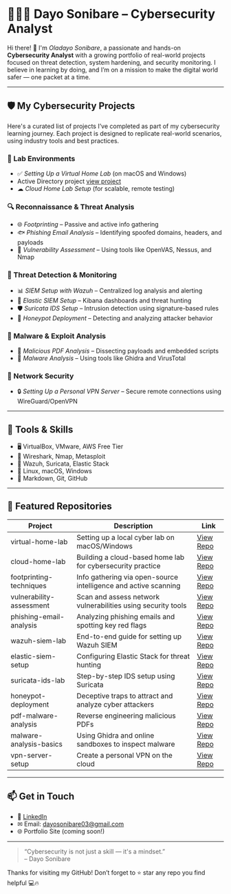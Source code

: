 # 👩🏽‍💻 Dayo Sonibare – Cybersecurity Analyst

Hi there! 👋 I'm *Oladayo Sonibare*, a passionate and hands-on **Cybersecurity Analyst** with a growing portfolio of real-world projects focused on threat detection, system hardening, and security monitoring. I believe in learning by doing, and I’m on a mission to make the digital world safer — one packet at a time.

---

## 🛡 My Cybersecurity Projects

Here's a curated list of projects I’ve completed as part of my cybersecurity learning journey. Each project is designed to replicate real-world scenarios, using industry tools and best practices.

### 🧪 Lab Environments
- ✅ *Setting Up a Virtual Home Lab* (on macOS and Windows)
- Active Directory project [view project](https://github.com/Wealthdjoy/Active-Directory-Simulation-CyberTech-Solutions)
- ☁ *Cloud Home Lab Setup* (for scalable, remote testing)

### 🔍 Reconnaissance & Threat Analysis
- 🌐 *Footprinting* – Passive and active info gathering
- 🐟 *Phishing Email Analysis* – Identifying spoofed domains, headers, and payloads
- 🧫 *Vulnerability Assessment* – Using tools like OpenVAS, Nessus, and Nmap

### 🚨 Threat Detection & Monitoring
- 📊 *SIEM Setup with Wazuh* – Centralized log analysis and alerting
- 🔎 *Elastic SIEM Setup* – Kibana dashboards and threat hunting
- 🛡 *Suricata IDS Setup* – Intrusion detection using signature-based rules
- 🧲 *Honeypot Deployment* – Detecting and analyzing attacker behavior

### 🔬 Malware & Exploit Analysis
- 🧾 *Malicious PDF Analysis* – Dissecting payloads and embedded scripts
- 🧟 *Malware Analysis* – Using tools like Ghidra and VirusTotal

### 🔐 Network Security
- 🔒 *Setting Up a Personal VPN Server* – Secure remote connections using WireGuard/OpenVPN

---

## 🧰 Tools & Skills

- 🖥 VirtualBox, VMware, AWS Free Tier
- 🧪 Wireshark, Nmap, Metasploit
- 🔐 Wazuh, Suricata, Elastic Stack
- 🐧 Linux, macOS, Windows
- 📄 Markdown, Git, GitHub

---

## 📁 Featured Repositories

| Project | Description | Link |
|--------|-------------|------|
| virtual-home-lab | Setting up a local cyber lab on macOS/Windows | [View Repo](#) |
| cloud-home-lab | Building a cloud-based home lab for cybersecurity practice | [View Repo](#) |
| footprinting-techniques | Info gathering via open-source intelligence and active scanning | [View Repo](#) |
| vulnerability-assessment | Scan and assess network vulnerabilities using security tools | [View Repo](#) |
| phishing-email-analysis | Analyzing phishing emails and spotting key red flags | [View Repo](#) |
| wazuh-siem-lab | End-to-end guide for setting up Wazuh SIEM | [View Repo](#) |
| elastic-siem-setup | Configuring Elastic Stack for threat hunting | [View Repo](#) |
| suricata-ids-lab | Step-by-step IDS setup using Suricata | [View Repo](#) |
| honeypot-deployment | Deceptive traps to attract and analyze cyber attackers | [View Repo](#) |
| pdf-malware-analysis | Reverse engineering malicious PDFs | [View Repo](#) |
| malware-analysis-basics | Using Ghidra and online sandboxes to inspect malware | [View Repo](#) |
| vpn-server-setup | Create a personal VPN on the cloud | [View Repo](#) |

---

## 📫 Get in Touch

- 💼 [LinkedIn](https://www.linkedin.com/in/oladayo-sonibare-895b9423/)  
- ✉ Email: dayosonibare03@gmail.com  
- 🌐 Portfolio Site (coming soon!)

---

> “Cybersecurity is not just a skill — it's a mindset.”  
> – Dayo Sonibare

Thanks for visiting my GitHub! Don’t forget to ⭐ star any repo you find helpful 💻🔥
